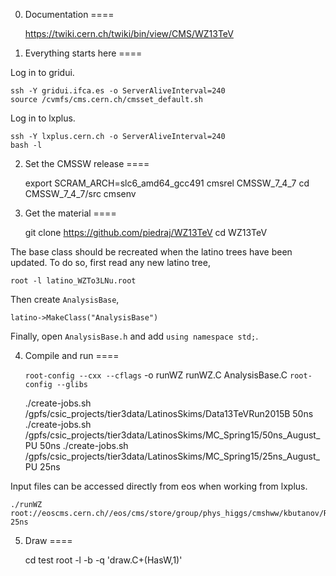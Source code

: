 0. Documentation
====

    https://twiki.cern.ch/twiki/bin/view/CMS/WZ13TeV


1. Everything starts here
====

Log in to gridui.

    ssh -Y gridui.ifca.es -o ServerAliveInterval=240
    source /cvmfs/cms.cern.ch/cmsset_default.sh

Log in to lxplus.

    ssh -Y lxplus.cern.ch -o ServerAliveInterval=240
    bash -l


2. Set the CMSSW release
====

    export SCRAM_ARCH=slc6_amd64_gcc491
    cmsrel CMSSW_7_4_7
    cd CMSSW_7_4_7/src
    cmsenv


3. Get the material
====

    git clone https://github.com/piedraj/WZ13TeV
    cd WZ13TeV

The base class should be recreated when the latino trees have been updated. To do so, first read any new latino tree,

    root -l latino_WZTo3LNu.root

Then create `AnalysisBase`,

    latino->MakeClass("AnalysisBase")

Finally, open `AnalysisBase.h` and add `using namespace std;`.


4. Compile and run
====

    `root-config --cxx --cflags` -o runWZ runWZ.C AnalysisBase.C `root-config --glibs`

    ./create-jobs.sh /gpfs/csic_projects/tier3data/LatinosSkims/Data13TeVRun2015B          50ns
    ./create-jobs.sh /gpfs/csic_projects/tier3data/LatinosSkims/MC_Spring15/50ns_August_PU 50ns
    ./create-jobs.sh /gpfs/csic_projects/tier3data/LatinosSkims/MC_Spring15/25ns_August_PU 25ns

Input files can be accessed directly from eos when working from lxplus.

    ./runWZ root://eoscms.cern.ch//eos/cms/store/group/phys_higgs/cmshww/kbutanov/RunII/15Jul/25ns/latino_WZ.root 25ns


5. Draw
====

    cd test
    root -l -b -q 'draw.C+(HasW,1)'


